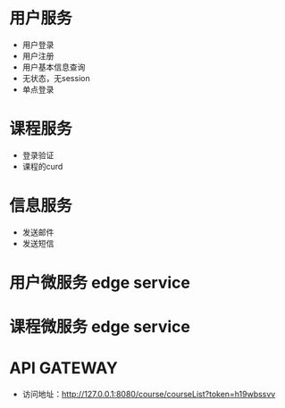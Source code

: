 # 用户服务
- 用户登录
- 用户注册
- 用户基本信息查询
- 无状态，无session
- 单点登录

# 课程服务
- 登录验证
- 课程的curd

# 信息服务
- 发送邮件
- 发送短信

# 用户微服务 edge service
# 课程微服务 edge service
# API GATEWAY
- 访问地址：http://127.0.0.1:8080/course/courseList?token=h19wbssvv
